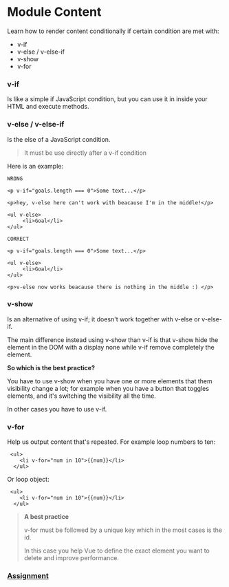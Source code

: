# Module Content

Learn how to render content conditionally if certain condition are met with:

<ul>
<li>v-if</li>
<li>v-else / v-else-if</li>
<li>v-show</li>
<li>v-for</li>
</ul>

### v-if

Is like a simple if JavaScript condition, but you can use it in inside your HTML and execute methods.

### v-else / v-else-if

Is the else of a JavaScript condition.

> It must be use directly after a v-if condition


Here is an example:

```
WRONG

<p v-if="goals.length === 0">Some text...</p>

<p>hey, v-else here can't work with beacause I'm in the middle!</p>

<ul v-else>
     <li>Goal</li>
</ul>
```

```
CORRECT

<p v-if="goals.length === 0">Some text...</p>

<ul v-else>
     <li>Goal</li>
</ul>

<p>v-else now works beacause there is nothing in the middle :) </p>
```

### v-show

Is an alternative of using v-if; it doesn't work together with v-else or v-else-if.

The main difference instead using v-show than v-if is that v-show hide the element in the DOM with a display none while
v-if remove completely the element.

**So which is the best practice?**

You have to use v-show when you have one or more elements that them visibility change a lot; for example when you have a
button that toggles elements, and it's switching the visibility all the time.

In other cases you have to use v-if.

### v-for

Help us output content that's repeated.
For example loop numbers to ten:

```
 <ul>
    <li v-for="num in 10">{{num}}</li>
  </ul>
```

Or loop object:
```
 <ul>
    <li v-for="num in 10">{{num}}</li>
  </ul>
```

> **A best practice**
> 
>v-for must be followed by a unique key which in the most cases is the id.
> 
>In this case you help Vue to define the exact element you want to delete and improve performance.

### [Assignment](Assignments/01-lists-conditionally-assignment-problem)